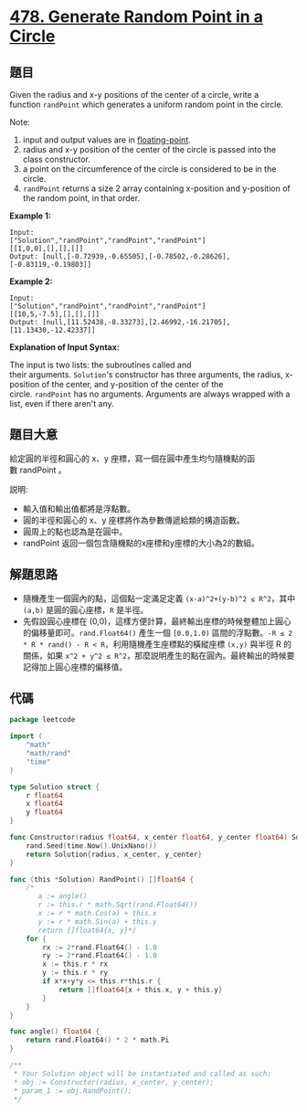 # [478. Generate Random Point in a Circle](https://leetcode.com/problems/generate-random-point-in-a-circle/)


## 題目

Given the radius and x-y positions of the center of a circle, write a function `randPoint` which generates a uniform random point in the circle.

Note:

1. input and output values are in [floating-point](https://www.webopedia.com/TERM/F/floating_point_number.html).
2. radius and x-y position of the center of the circle is passed into the class constructor.
3. a point on the circumference of the circle is considered to be in the circle.
4. `randPoint` returns a size 2 array containing x-position and y-position of the random point, in that order.

**Example 1:**

```
Input: 
["Solution","randPoint","randPoint","randPoint"]
[[1,0,0],[],[],[]]
Output: [null,[-0.72939,-0.65505],[-0.78502,-0.28626],[-0.83119,-0.19803]]

```

**Example 2:**

```
Input: 
["Solution","randPoint","randPoint","randPoint"]
[[10,5,-7.5],[],[],[]]
Output: [null,[11.52438,-8.33273],[2.46992,-16.21705],[11.13430,-12.42337]]
```

**Explanation of Input Syntax:**

The input is two lists: the subroutines called and their arguments. `Solution`'s constructor has three arguments, the radius, x-position of the center, and y-position of the center of the circle. `randPoint` has no arguments. Arguments are always wrapped with a list, even if there aren't any.

## 題目大意

給定圓的半徑和圓心的 x、y 座標，寫一個在圓中產生均勻隨機點的函數 randPoint 。

説明:

- 輸入值和輸出值都將是浮點數。
- 圓的半徑和圓心的 x、y 座標將作為參數傳遞給類的構造函數。
- 圓周上的點也認為是在圓中。
- randPoint 返回一個包含隨機點的x座標和y座標的大小為2的數組。

## 解題思路

- 隨機產生一個圓內的點，這個點一定滿足定義 `(x-a)^2+(y-b)^2 ≤ R^2`，其中 `(a,b)` 是圓的圓心座標，`R` 是半徑。
- 先假設圓心座標在 (0,0)，這樣方便計算，最終輸出座標的時候整體加上圓心的偏移量即可。`rand.Float64()` 產生一個 `[0.0,1.0)` 區間的浮點數。`-R ≤ 2 * R * rand() - R < R`，利用隨機產生座標點的橫縱座標 `(x,y)` 與半徑 R 的關係，如果 `x^2 + y^2 ≤ R^2`，那麼説明產生的點在圓內。最終輸出的時候要記得加上圓心座標的偏移值。

## 代碼

```go
package leetcode

import (
	"math"
	"math/rand"
	"time"
)

type Solution struct {
	r float64
	x float64
	y float64
}

func Constructor(radius float64, x_center float64, y_center float64) Solution {
	rand.Seed(time.Now().UnixNano())
	return Solution{radius, x_center, y_center}
}

func (this *Solution) RandPoint() []float64 {
	/*
	   a := angle()
	   r := this.r * math.Sqrt(rand.Float64())
	   x := r * math.Cos(a) + this.x
	   y := r * math.Sin(a) + this.y
	   return []float64{x, y}*/
	for {
		rx := 2*rand.Float64() - 1.0
		ry := 2*rand.Float64() - 1.0
		x := this.r * rx
		y := this.r * ry
		if x*x+y*y <= this.r*this.r {
			return []float64{x + this.x, y + this.y}
		}
	}
}

func angle() float64 {
	return rand.Float64() * 2 * math.Pi
}

/**
 * Your Solution object will be instantiated and called as such:
 * obj := Constructor(radius, x_center, y_center);
 * param_1 := obj.RandPoint();
 */
```